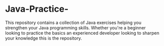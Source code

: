 # Java-Practice-
This repository contains a collection of Java exercises helping you strengthen your Java programming skills. Whether you're a beginner looking to practice the basics an experienced developer looking to sharpen your knowledge this is the repository.
